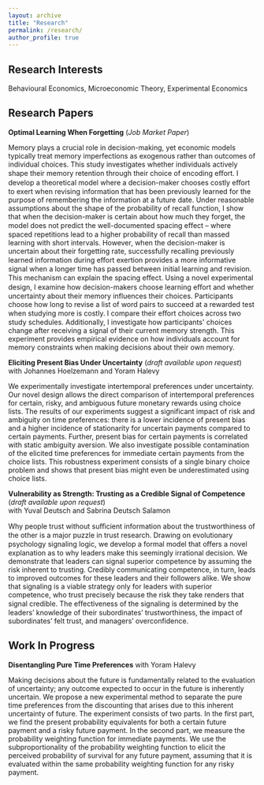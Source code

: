 ```yaml
---
layout: archive
title: "Research"
permalink: /research/
author_profile: true
---
```


## Research Interests
Behavioural Economics, Microeconomic Theory, Experimental Economics

## Research Papers
**Optimal Learning When Forgetting** (*Job Market Paper*)

Memory plays a crucial role in decision-making, yet economic models typically treat memory imperfections as exogenous rather than outcomes of individual choices. This study investigates whether individuals actively shape their memory retention through their choice of encoding eﬀort. I develop a theoretical model where a decision-maker chooses costly eﬀort to exert when revising information that has been previously learned for the purpose of remembering the information at a future date. Under reasonable assumptions about the shape of the probability of recall function, I show that when the decision-maker is certain about how much they forget, the model does not predict the well-documented spacing eﬀect – where spaced repetitions lead to a higher probability of recall than massed learning with short intervals. However, when the decision-maker is uncertain about their forgetting rate, successfully recalling previously learned information during eﬀort exertion provides a more informative signal when a longer time has passed between initial learning and revision. This mechanism can explain the spacing eﬀect. Using a novel experimental design, I examine how decision-makers choose learning eﬀort and whether uncertainty about their memory influences their choices. Participants choose how long to revise a list of word pairs to succeed at a rewarded test when studying more is costly. I compare their eﬀort choices across two study schedules. Additionally, I investigate how participants' choices change after receiving a signal of their current memory strength. This experiment provides empirical evidence on how individuals account for memory constraints when making decisions about their own memory.


**Eliciting Present Bias Under Uncertainty** (*draft available upon request*)\
with Johannes Hoelzemann and Yoram Halevy

We experimentally investigate intertemporal preferences under uncertainty. Our novel design allows the direct comparison of intertemporal preferences for certain, risky, and ambiguous future monetary rewards using choice lists. The results of our experiments suggest a significant impact of risk and ambiguity on time preferences: there is a lower incidence of present bias and a higher incidence of stationarity for uncertain payments compared to certain payments. Further, present bias for certain payments is correlated with static ambiguity aversion. We also investigate possible contamination of the elicited time preferences for immediate certain payments from the choice lists. This robustness experiment consists of a single binary choice problem and shows that present bias might even be underestimated using choice lists.


**Vulnerability as Strength: Trusting as a Credible Signal of Competence** (*draft available upon request*)\
with Yuval Deutsch and Sabrina Deutsch Salamon

Why people trust without suﬃcient information about the trustworthiness of the other is a major puzzle in trust research. Drawing on evolutionary psychology signaling logic, we develop a formal model that oﬀers a novel explanation as to why leaders make this seemingly irrational decision. We demonstrate that leaders can signal superior competence by assuming the risk inherent to trusting. Credibly communicating competence, in turn, leads to improved outcomes for these leaders and their followers alike. We show that signaling is a viable strategy only for leaders with superior competence, who trust precisely because the risk they take renders that signal credible. The eﬀectiveness of the signaling is determined by the leaders’ knowledge of their subordinates’ trustworthiness, the impact of subordinates’ felt trust, and managers’ overconfidence.


## Work In Progress

**Disentangling Pure Time Preferences** with Yoram Halevy

Making decisions about the future is fundamentally related to the evaluation of uncertainty; any outcome expected to occur in the future is inherently uncertain. We propose a new experimental method to separate the pure time preferences from the discounting that arises due to this inherent uncertainty of future. The experiment consists of two parts. In the first part, we find the present probability equivalents for both a certain future payment and a risky future payment. In the second part, we measure the probability weighting function for immediate payments. We use the subproportionality of the probability weighting function to elicit the perceived probability of survival for any future payment, assuming that it is evaluated within the same probability weighting function for any risky payment.


